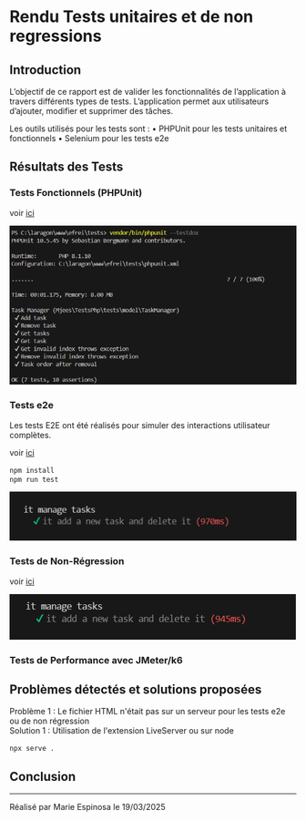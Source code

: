 # Rendu Tests unitaires et de non regressions 

## Introduction

L’objectif de ce rapport est de valider les fonctionnalités de l’application à travers différents types de tests. L’application permet aux utilisateurs d’ajouter, modifier et supprimer des tâches.

Les outils utilisés pour les tests sont :
• PHPUnit pour les tests unitaires et fonctionnels
• Selenium pour les tests e2e

## Résultats des Tests

### Tests Fonctionnels (PHPUnit)
voir  [ici](https://github.com/marieesss/tests-unitaires-et-e2e/blob/main/tests/model/TaskManagerTest.php)  
  
![alt text](https://github.com/marieesss/tests-unitaires-et-e2e/blob/main/Capture%20d%E2%80%99%C3%A9cran%202025-03-19%20135242.png)

### Tests e2e

Les tests E2E ont été réalisés pour simuler des interactions utilisateur complètes.

voir [ici](https://github.com/marieesss/tests-unitaires-et-e2e/blob/main/e2e/ex1.js)

```
npm install
npm run test
```

![alt text](https://github.com/marieesss/tests-unitaires-et-e2e/blob/main/Capture%20d%E2%80%99%C3%A9cran%202025-03-19%20135708.png)



### Tests de Non-Régression
voir [ici](https://github.com/marieesss/tests-unitaires-et-e2e/blob/main/e2e/ex2.js)

![alt text](https://github.com/marieesss/tests-unitaires-et-e2e/blob/main/Capture%20d%E2%80%99%C3%A9cran%202025-03-19%20140030.png)


### Tests de Performance avec JMeter/k6

## Problèmes détectés et solutions proposées

Problème 1 : Le fichier HTML n'était pas sur un serveur pour les tests e2e ou de non régression  
Solution 1 : Utilisation de l'extension LiveServer ou sur node  

```
npx serve .
```

## Conclusion

-----------------------------------------------
Réalisé par Marie Espinosa 
le 19/03/2025


